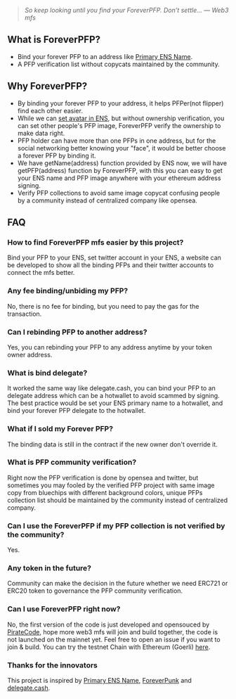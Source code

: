 >*So keep looking until you find your ForeverPFP. Don’t settle… ― Web3 mfs*

## What is ForeverPFP?
- Bind your forever PFP to an address like [Primary ENS Name](https://app.ens.domains/faq#what-is-a-primary-ens-name-record).
- A PFP verification list without copycats maintained by the community.

## Why ForeverPFP?
- By binding your forever PFP to your address, it helps PFPer(not flipper) find each other easier.
- While we can [set avatar in ENS](https://medium.com/@brantly.eth/step-by-step-guide-to-setting-an-nft-as-your-ens-profile-avatar-3562d39567fc), but without ownership verification, you can set other people's PFP image, ForeverPFP verify the ownership to make data right.
- PFP holder can have more than one PFPs in one address, but for the social networking better knowing your "face", it would be better choose a forever PFP by binding it.
- We have getName(address) function provided by ENS now, we will have getPFP(address) function by ForeverPFP, with this you can easy to get your ENS name and PFP image anywhere with your ethereum address signing.
- Verify PFP collections to avoid same image copycat confusing people by a community instead of centralized company like opensea.

## FAQ

### How to find ForeverPFP mfs easier by this project?
Bind your PFP to your ENS, set twitter account in your ENS, a website can be developed to show all the binding PFPs and their twitter accounts to connect the mfs better.
### Any fee binding/unbiding my PFP?
No, there is no fee for binding, but you need to pay the gas for the transaction.
### Can I rebinding PFP to another address?
Yes, you can rebinding your PFP to any address anytime by your token owner address.
### What is bind delegate?
It worked the same way like delegate.cash, you can bind your PFP to an delegate address which can be a hotwallet to avoid scammed by signing.
The best practice would be set your ENS primary name to a hotwallet, and bind your forever PFP delegate to the hotwallet.
### What if I sold my Forever PFP?
The binding data is still in the contract if the new owner don't override it.
### What is PFP community verification?
Right now the PFP verification is done by opensea and twitter, but sometimes you may fooled by the verified PFP project with same image copy from bluechips with different background colors, unique PFPs collection list should be maintained by the community instead of centralized company.
### Can I use the ForeverPFP if my PFP collection is not verified by the community?
Yes.
### Any token in the future?
Community can make the decision in the future whether we need ERC721 or ERC20 token to governance the PFP community verification.
### Can I use ForeverPFP right now?
No, the first version of the code is just developed and opensouced by [PirateCode](https://twitter.com/PirateCode_ETH), hope more web3 mfs will join and build together, the code is not launched on the mainnet yet. Feel free to open an issue if you want to join & build.
You can try the testnet Chain with Ethereum (Goerli) [here](https://goerli.etherscan.io/address/0x91820177f3580ff9e548e9da4017a22dcf29d13d).

### Thanks for the innovators
This project is inspired by [Primary ENS Name](https://app.ens.domains/faq#what-is-a-primary-ens-name-record), [ForeverPunk](https://twitter.com/foreverpunksnft) and [delegate.cash](https://delegate.cash).

